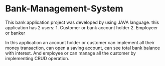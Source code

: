 # Bank-Management-System
This bank application project was developed by using JAVA language.
this application has 2 users:
        1. Customer or bank account holder
        2. Employeer or banker


In this application an account holder or customer can implement all their money transaction, can open a saving account, can see total bank balance with interest.
And employee or can manage all the customer by implementing CRUD operation.
